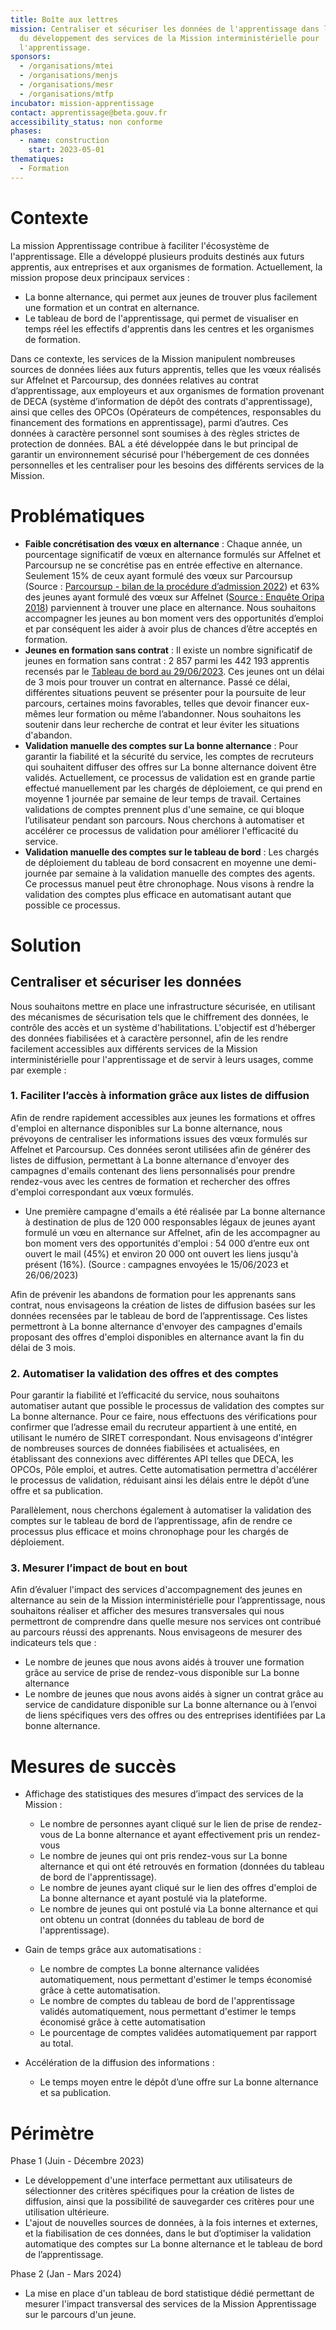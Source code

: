 ```yaml
---
title: Boîte aux lettres
mission: Centraliser et sécuriser les données de l'apprentissage dans le cadre
  du développement des services de la Mission interministérielle pour
  l'apprentissage.
sponsors:
  - /organisations/mtei
  - /organisations/menjs
  - /organisations/mesr
  - /organisations/mtfp
incubator: mission-apprentissage
contact: apprentissage@beta.gouv.fr
accessibility_status: non conforme
phases:
  - name: construction
    start: 2023-05-01
thematiques:
  - Formation
---
```

# **Contexte**

La mission Apprentissage contribue à faciliter l'écosystème de l'apprentissage. Elle a développé plusieurs produits destinés aux futurs apprentis, aux entreprises et aux organismes de formation. Actuellement, la mission propose deux principaux services :

* La bonne alternance, qui permet aux jeunes de trouver plus facilement une formation et un contrat en alternance.
* Le tableau de bord de l'apprentissage, qui permet de visualiser en temps réel les effectifs d'apprentis dans les centres et les organismes de formation.

Dans ce contexte, les services de la Mission manipulent nombreuses sources de données liées aux futurs apprentis, telles que les vœux réalisés sur Affelnet et Parcoursup, des données relatives au contrat d’apprentissage, aux employeurs et aux organismes de formation provenant de DECA (système d’information de dépôt des contrats d'apprentissage), ainsi que celles des OPCOs (Opérateurs de compétences, responsables du financement des formations en apprentissage), parmi d’autres. Ces données à caractère personnel sont soumises à des règles strictes de protection de données. BAL a été développée dans le but principal de garantir un environnement sécurisé pour l'hébergement de ces données personnelles et les centraliser pour les besoins des différents services de la Mission.

# Problématiques

* **Faible concrétisation des vœux en alternance** : Chaque année, un pourcentage significatif de vœux en alternance formulés sur Affelnet et Parcoursup ne se concrétise pas en entrée effective en alternance. Seulement 15% de ceux ayant formulé des vœux sur Parcoursup (Source : [Parcoursup - bilan de la procédure d’admission 2022](https://www.enseignementsup-recherche.gouv.fr/sites/default/files/2022-09/bilan-de-la-proc-dure-d-admission-2022-24379.pdf)) et 63% des jeunes ayant formulé des vœux sur Affelnet ([Source : Enquête Oripa 2018](https://docs.google.com/document/d/1gSxaX3enVisB7X_JPDIgtL1TFcR6jOqJ/edit)) parviennent à trouver une place en alternance. Nous souhaitons accompagner les jeunes au bon moment vers des opportunités d’emploi et par conséquent les aider à avoir plus de chances d’être acceptés en formation.
* **Jeunes en formation sans contrat** : Il existe un nombre significatif de jeunes en formation sans contrat : 2 857 parmi les 442 193 apprentis recensés par le [Tableau de bord au 29/06/2023](https://cfas.apprentissage.beta.gouv.fr/). Ces jeunes ont un délai de 3 mois pour trouver un contrat en alternance. Passé ce délai, différentes situations peuvent se présenter pour la poursuite de leur parcours, certaines moins favorables, telles que devoir financer eux-mêmes leur formation ou même l’abandonner. Nous souhaitons les soutenir dans leur recherche de contrat et leur éviter les situations d'abandon.
* **Validation manuelle des comptes sur La bonne alternance** : Pour garantir la fiabilité et la sécurité du service, les comptes de recruteurs qui souhaitent diffuser des offres sur La bonne alternance doivent être validés. Actuellement, ce processus de validation est en grande partie effectué manuellement par les chargés de déploiement, ce qui prend en moyenne 1 journée par semaine de leur temps de travail. Certaines validations de comptes prennent plus d'une semaine, ce qui bloque l’utilisateur pendant son parcours. Nous cherchons à automatiser et accélérer ce processus de validation pour améliorer l'efficacité du service.
* **Validation manuelle des comptes sur le tableau de bord** : Les chargés de déploiement du tableau de bord consacrent en moyenne une demi-journée par semaine à la validation manuelle des comptes des agents. Ce processus manuel peut être chronophage. Nous visons à rendre la validation des comptes plus efficace en automatisant autant que possible ce processus.

# Solution

## Centraliser et sécuriser les données

Nous souhaitons mettre en place une infrastructure sécurisée, en utilisant des mécanismes de sécurisation tels que le chiffrement des données, le contrôle des accès et un système d'habilitations. L'objectif est d'héberger des données fiabilisées et à caractère personnel, afin de les rendre facilement accessibles aux différents services de la Mission interministérielle pour l'apprentissage et de servir à leurs usages, comme par exemple :

### 1. Faciliter l’accès à information grâce aux listes de diffusion

Afin de rendre rapidement accessibles aux jeunes les formations et offres d'emploi en alternance disponibles sur La bonne alternance, nous prévoyons de centraliser les informations issues des vœux formulés sur Affelnet et Parcoursup. Ces données seront utilisées afin de générer des listes de diffusion, permettant à La bonne alternance d'envoyer des campagnes d'emails contenant des liens personnalisés pour prendre rendez-vous avec les centres de formation et rechercher des offres d'emploi correspondant aux vœux formulés.

* Une première campagne d'emails a été réalisée par La bonne alternance à destination de plus de 120 000 responsables légaux de jeunes ayant formulé un vœu en alternance sur Affelnet, afin de les accompagner au bon moment vers des opportunités d'emploi : 54 000 d’entre eux ont ouvert le mail (45%) et environ 20 000 ont ouvert les liens jusqu'à présent (16%). (Source : campagnes envoyées le 15/06/2023 et 26/06/2023)

Afin de prévenir les abandons de formation pour les apprenants sans contrat, nous envisageons la création de listes de diffusion basées sur les données recensées par le tableau de bord de l’apprentissage. Ces listes permettront à La bonne alternance d'envoyer des campagnes d'emails proposant des offres d'emploi disponibles en alternance avant la fin du délai de 3 mois.

### 2. Automatiser la validation des offres et des comptes

Pour garantir la fiabilité et l’efficacité du service, nous souhaitons automatiser autant que possible le processus de validation des comptes sur La bonne alternance. Pour ce faire, nous effectuons des vérifications pour confirmer que l’adresse email du recruteur appartient à une entité, en utilisant le numéro de SIRET correspondant. Nous envisageons d'intégrer de nombreuses sources de données fiabilisées et actualisées, en établissant des connexions avec différentes API telles que DECA, les OPCOs, Pôle emploi, et autres. Cette automatisation permettra d'accélérer le processus de validation, réduisant ainsi les délais entre le dépôt d’une offre et sa publication.

Parallèlement, nous cherchons également à automatiser la validation des comptes sur le tableau de bord de l’apprentissage, afin de rendre ce processus plus efficace et moins chronophage pour les chargés de déploiement.

### 3. Mesurer l’impact de bout en bout

Afin d’évaluer l'impact des services d'accompagnement des jeunes en alternance au sein de la Mission interministérielle pour l’apprentissage, nous souhaitons réaliser et afficher des mesures transversales qui nous permettront de comprendre dans quelle mesure nos services ont contribué au parcours réussi des apprenants. Nous envisageons de mesurer des indicateurs tels que :

* Le nombre de jeunes que nous avons aidés à trouver une formation grâce au service de prise de rendez-vous disponible sur La bonne alternance
* Le nombre de jeunes que nous avons aidés à signer un contrat grâce au service de candidature disponible sur La bonne alternance ou à l’envoi de liens spécifiques vers des offres ou des entreprises identifiées par La bonne alternance.

# Mesures **de succès**

* Affichage des statistiques des mesures d’impact des services de la Mission :

  * Le nombre de personnes ayant cliqué sur le lien de prise de rendez-vous de La bonne alternance et ayant effectivement pris un rendez-vous
  * Le nombre de jeunes qui ont pris rendez-vous sur La bonne alternance et qui ont été retrouvés en formation (données du tableau de bord de l'apprentissage).
  * Le nombre de jeunes ayant cliqué sur le lien des offres d'emploi de La bonne alternance et ayant postulé via la plateforme.
  * Le nombre de jeunes qui ont postulé via La bonne alternance et qui ont obtenu un contrat (données du tableau de bord de l'apprentissage).
* Gain de temps grâce aux automatisations :

  * Le nombre de comptes La bonne alternance validées automatiquement, nous permettant d'estimer le temps économisé grâce à cette automatisation.
  * Le nombre de comptes du tableau de bord de l'apprentissage validés automatiquement, nous permettant d'estimer le temps économisé grâce à cette automatisation 
  * Le pourcentage de comptes validées automatiquement par rapport au total.
* Accélération de la diffusion des informations :

  * Le temps moyen entre le dépôt d’une offre sur La bonne alternance et sa publication.

# **Périmètre**

Phase 1 (Juin - Décembre 2023)

* Le développement d'une interface permettant aux utilisateurs de sélectionner des critères spécifiques pour la création de listes de diffusion, ainsi que la possibilité de sauvegarder ces critères pour une utilisation ultérieure.
* L'ajout de nouvelles sources de données, à la fois internes et externes, et la fiabilisation de ces données, dans le but d’optimiser la validation automatique des comptes sur La bonne alternance et le tableau de bord de l’apprentissage.

Phase 2 (Jan - Mars 2024)

* La mise en place d'un tableau de bord statistique dédié permettant de mesurer l'impact transversal des services de la Mission Apprentissage sur le parcours d'un jeune.
